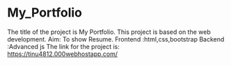 # My_Portfolio
The title of the project is My Portfolio.
This project is based on the web development.
Aim: To show Resume.
Frontend :html,css,bootstrap
Backend :Advanced js
The link for the project is:
https://tinu4812.000webhostapp.com/
